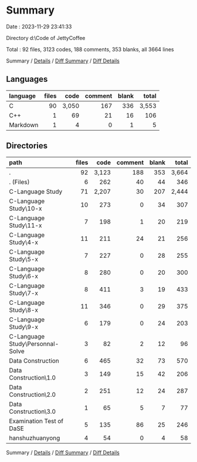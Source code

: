 # Summary

Date : 2023-11-29 23:41:33

Directory d:\\Code of JettyCoffee

Total : 92 files,  3123 codes, 188 comments, 353 blanks, all 3664 lines

Summary / [Details](details.md) / [Diff Summary](diff.md) / [Diff Details](diff-details.md)

## Languages
| language | files | code | comment | blank | total |
| :--- | ---: | ---: | ---: | ---: | ---: |
| C | 90 | 3,050 | 167 | 336 | 3,553 |
| C++ | 1 | 69 | 21 | 16 | 106 |
| Markdown | 1 | 4 | 0 | 1 | 5 |

## Directories
| path | files | code | comment | blank | total |
| :--- | ---: | ---: | ---: | ---: | ---: |
| . | 92 | 3,123 | 188 | 353 | 3,664 |
| . (Files) | 6 | 262 | 40 | 44 | 346 |
| C-Language Study | 71 | 2,207 | 30 | 207 | 2,444 |
| C-Language Study\\10-x | 10 | 273 | 0 | 34 | 307 |
| C-Language Study\\11-x | 7 | 198 | 1 | 20 | 219 |
| C-Language Study\\4-x | 11 | 211 | 24 | 21 | 256 |
| C-Language Study\\5-x | 7 | 227 | 0 | 28 | 255 |
| C-Language Study\\6-x | 8 | 280 | 0 | 20 | 300 |
| C-Language Study\\7-x | 8 | 411 | 3 | 19 | 433 |
| C-Language Study\\8-x | 11 | 346 | 0 | 29 | 375 |
| C-Language Study\\9-x | 6 | 179 | 0 | 24 | 203 |
| C-Language Study\\Personnal-Solve | 3 | 82 | 2 | 12 | 96 |
| Data Construction | 6 | 465 | 32 | 73 | 570 |
| Data Construction\\1.0 | 3 | 149 | 15 | 42 | 206 |
| Data Construction\\2.0 | 2 | 251 | 12 | 24 | 287 |
| Data Construction\\3.0 | 1 | 65 | 5 | 7 | 77 |
| Examination Test of DaSE | 5 | 135 | 86 | 25 | 246 |
| hanshuzhuanyong | 4 | 54 | 0 | 4 | 58 |

Summary / [Details](details.md) / [Diff Summary](diff.md) / [Diff Details](diff-details.md)